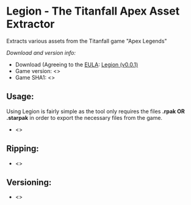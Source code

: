 # Legion - The Titanfall Apex Asset Extractor
Extracts various assets from the Titanfall game "Apex Legends"

_Download and version info:_
- Download (Agreeing to the [EULA](http://aviacreations.com/legion/): [Legion (v0.0.1)](<link>)
- Game version: <>
- Game SHA1: <>

## Usage:
Using Legion is fairly simple as the tool only requires the files **.rpak OR .starpak** in order to export the necessary files from the game. 

- <>

## Ripping:
- <>
## Versioning:
- <>
